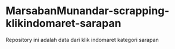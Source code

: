 # MarsabanMunandar-scrapping-klikindomaret-sarapan
Repository ini adalah data dari klik indomaret kategori sarapan
